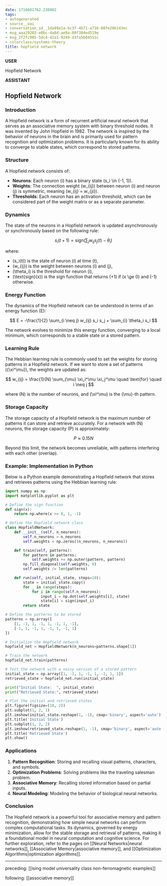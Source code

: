 ```yaml
---
date: 1716601762.238882
tags:
- autogenerated
- source__oai
- conversation_id__1da89a1a-bc3f-4b71-a716-88fe28b143ec
- msg_aaa29203-e0bc-4a8d-ae9a-08f384ed519e
- msg_2f2fc005-5dc4-42a1-9249-d3fa5604551c
- colorclass/systems-theory
title: hopfield network
---
```


**USER**

Hopfield Network


**ASSISTANT**

## Hopfield Network

### Introduction

A Hopfield network is a form of recurrent artificial neural network that serves as an associative memory system with binary threshold nodes. It was invented by John Hopfield in 1982. The network is inspired by the behavior of neurons in the brain and is primarily used for pattern recognition and optimization problems. It is particularly known for its ability to converge to stable states, which correspond to stored patterns.

### Structure

A Hopfield network consists of:
- **Neurons**: Each neuron \(i\) has a binary state \(s_i \in \{-1, 1\}\).
- **Weights**: The connection weight \(w_{ij}\) between neuron \(i\) and neuron \(j\) is symmetric, meaning \(w_{ij} = w_{ji}\).
- **Thresholds**: Each neuron has an activation threshold, which can be considered part of the weight matrix or as a separate parameter.

### Dynamics

The state of the neurons in a Hopfield network is updated asynchronously or synchronously based on the following rule:

$$
s_i(t+1) = \text{sign}\left( \sum_{j} w_{ij} s_j(t) - \theta_i \right)
$$

where:
- \(s_i(t)\) is the state of neuron \(i\) at time \(t\),
- \(w_{ij}\) is the weight between neurons \(i\) and \(j\),
- \(\theta_i\) is the threshold for neuron \(i\),
- \(\text{sign}(x)\) is the sign function that returns \(+1\) if \(x \ge 0\) and \(-1\) otherwise.

### Energy Function

The dynamics of the Hopfield network can be understood in terms of an energy function \(E\):

$$
E = -\frac{1}{2} \sum_{i \neq j} w_{ij} s_i s_j + \sum_{i} \theta_i s_i
$$

The network evolves to minimize this energy function, converging to a local minimum, which corresponds to a stable state or a stored pattern.

### Learning Rule

The Hebbian learning rule is commonly used to set the weights for storing patterns in a Hopfield network. If we want to store a set of patterns \(\{\xi^\mu\}\), the weights are updated as:

$$
w_{ij} = \frac{1}{N} \sum_{\mu} \xi_i^\mu \xi_j^\mu \quad \text{for} \quad i \neq j
$$

where \(N\) is the number of neurons, and \(\xi^\mu\) is the \(\mu\)-th pattern.

### Storage Capacity

The storage capacity of a Hopfield network is the maximum number of patterns it can store and retrieve accurately. For a network with \(N\) neurons, the storage capacity \(P\) is approximately:

$$
P \approx 0.15N
$$

Beyond this limit, the network becomes unreliable, with patterns interfering with each other (overlap).

### Example: Implementation in Python

Below is a Python example demonstrating a Hopfield network that stores and retrieves patterns using the Hebbian learning rule:

```python
import numpy as np
import matplotlib.pyplot as plt

# Define the sign function
def sign(x):
    return np.where(x >= 0, 1, -1)

# Define the Hopfield network class
class HopfieldNetwork:
    def __init__(self, n_neurons):
        self.n_neurons = n_neurons
        self.weights = np.zeros((n_neurons, n_neurons))

    def train(self, patterns):
        for pattern in patterns:
            self.weights += np.outer(pattern, pattern)
        np.fill_diagonal(self.weights, 0)
        self.weights /= len(patterns)

    def run(self, initial_state, steps=10):
        state = initial_state.copy()
        for _ in range(steps):
            for i in range(self.n_neurons):
                input_i = np.dot(self.weights[i], state)
                state[i] = sign(input_i)
        return state

# Define the patterns to be stored
patterns = np.array([
    [1, -1, 1, -1, 1, -1, 1, -1],
    [-1, 1, -1, 1, -1, 1, -1, 1]
])

# Initialize the Hopfield network
hopfield_net = HopfieldNetwork(n_neurons=patterns.shape[1])

# Train the network
hopfield_net.train(patterns)

# Test the network with a noisy version of a stored pattern
initial_state = np.array([1, -1, 1, -1, 1, -1, 1, 1])
retrieved_state = hopfield_net.run(initial_state)

print("Initial State:  ", initial_state)
print("Retrieved State:", retrieved_state)

# Plot the initial and retrieved states
plt.figure(figsize=(10, 2))
plt.subplot(1, 2, 1)
plt.imshow(initial_state.reshape(1, -1), cmap='binary', aspect='auto')
plt.title('Initial State')
plt.subplot(1, 2, 2)
plt.imshow(retrieved_state.reshape(1, -1), cmap='binary', aspect='auto')
plt.title('Retrieved State')
plt.show()
```

### Applications

1. **Pattern Recognition**: Storing and recalling visual patterns, characters, and symbols.
2. **Optimization Problems**: Solving problems like the traveling salesman problem.
3. **Associative Memory**: Recalling stored information based on partial inputs.
4. **Neural Modeling**: Modeling the behavior of biological neural networks.

### Conclusion

The Hopfield network is a powerful tool for associative memory and pattern recognition, demonstrating how simple neural networks can perform complex computational tasks. Its dynamics, governed by energy minimization, allow for the stable storage and retrieval of patterns, making it a foundational model in neural computation and cognitive science. For further exploration, refer to the pages on [[Neural Networks|neural networks]], [[Associative Memory|associative memory]], and [[Optimization Algorithms|optimization algorithms]].


---

preceding: [[ising model universality class non-ferromagnetic examples]]  


following: [[associative memory]]